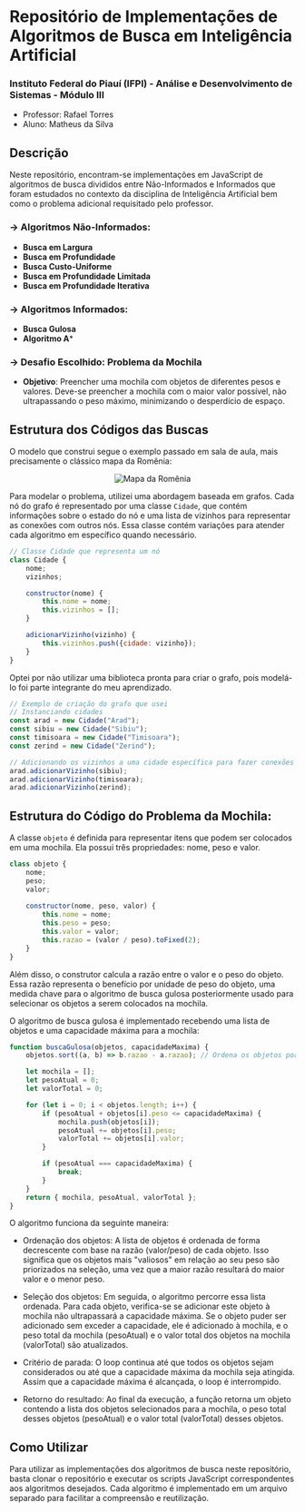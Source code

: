 # Repositório de Implementações de Algoritmos de Busca em Inteligência Artificial

### Instituto Federal do Piauí (IFPI) - Análise e Desenvolvimento de Sistemas - Módulo III
- Professor: Rafael Torres
- Aluno: Matheus da Silva

## Descrição

Neste repositório, encontram-se implementações em JavaScript de algoritmos de busca divididos entre Não-Informados e Informados que foram estudados no contexto da disciplina de Inteligência Artificial bem como o problema adicional requisitado pelo professor.

### -> Algoritmos Não-Informados:

- **Busca em Largura**
- **Busca em Profundidade**
- **Busca Custo-Uniforme**
- **Busca em Profundidade Limitada**
- **Busca em Profundidade Iterativa**

### -> Algoritmos Informados:

- **Busca Gulosa**
- **Algoritmo A***

### -> Desafio Escolhido: Problema da Mochila
- **Objetivo**: Preencher uma mochila com objetos de diferentes pesos e valores. Deve-se preencher a
mochila com o maior valor possível, não ultrapassando o peso máximo, minimizando o
desperdício de espaço.

## Estrutura dos Códigos das Buscas

O modelo que construi segue o exemplo passado em sala de aula, mais precisamente o clássico mapa da Romênia:
<p align="center">
  <img src="https://github.com/MatheusGODZILLA/buscas-IA/assets/76749048/f0bed31b-07a1-47f1-a55b-d89a9535405b" alt="Mapa da Romênia">
</p>


Para modelar o problema, utilizei uma abordagem baseada em grafos. Cada nó do grafo é representado por uma classe `Cidade`, que contém informações sobre o estado do nó e uma lista de vizinhos para representar as conexões com outros nós. Essa classe contém variações para atender cada algoritmo em específico quando necessário.

```js
// Classe Cidade que representa um nó
class Cidade {
    nome;
    vizinhos;

    constructor(nome) {
        this.nome = nome;
        this.vizinhos = []; 
    }

    adicionarVizinho(vizinho) {
        this.vizinhos.push({cidade: vizinho});
    }
}
```

Optei por não utilizar uma biblioteca pronta para criar o grafo, pois modelá-lo foi parte integrante do meu aprendizado.

```js
// Exemplo de criação do grafo que usei
// Instanciando cidades
const arad = new Cidade("Arad"); 
const sibiu = new Cidade("Sibiu");
const timisoara = new Cidade("Timisoara");
const zerind = new Cidade("Zerind");

// Adicionando os vizinhos a uma cidade específica para fazer conexões
arad.adicionarVizinho(sibiu);
arad.adicionarVizinho(timisoara);
arad.adicionarVizinho(zerind);
```
## Estrutura do Código do Problema da Mochila:

A classe `objeto` é definida para representar itens que podem ser colocados em uma mochila. Ela possui três propriedades: nome, peso e valor.

```js
class objeto {
    nome;
    peso;
    valor;
    
    constructor(nome, peso, valor) {
        this.nome = nome;
        this.peso = peso;
        this.valor = valor;
        this.razao = (valor / peso).toFixed(2);
    }
}
```
Além disso, o construtor calcula a razão entre o valor e o peso do objeto. Essa razão representa o benefício por unidade de peso do objeto, uma medida chave para o algoritmo de busca gulosa posteriormente usado para selecionar os objetos a serem colocados na mochila.

O algoritmo de busca gulosa é implementado recebendo uma lista de objetos e uma capacidade máxima para a mochila:
```js
function buscaGulosa(objetos, capacidadeMaxima) {
    objetos.sort((a, b) => b.razao - a.razao); // Ordena os objetos por valor/peso em ordem decrescente

    let mochila = [];
    let pesoAtual = 0;
    let valorTotal = 0;

    for (let i = 0; i < objetos.length; i++) {
        if (pesoAtual + objetos[i].peso <= capacidadeMaxima) {
            mochila.push(objetos[i]);
            pesoAtual += objetos[i].peso;
            valorTotal += objetos[i].valor;
        }

        if (pesoAtual === capacidadeMaxima) {
            break;
        }
    }
    return { mochila, pesoAtual, valorTotal };
}
```

O algoritmo funciona da seguinte maneira:

- Ordenação dos objetos: A lista de objetos é ordenada de forma decrescente com base na razão (valor/peso) de cada objeto. Isso significa que os objetos mais "valiosos" em relação ao seu peso são priorizados na seleção, uma vez que a maior razão resultará do maior valor e o menor peso.

- Seleção dos objetos: Em seguida, o algoritmo percorre essa lista ordenada. Para cada objeto, verifica-se se adicionar este objeto à mochila não ultrapassará a capacidade máxima. Se o objeto puder ser adicionado sem exceder a capacidade, ele é adicionado à mochila, e o peso total da mochila (pesoAtual) e o valor total dos objetos na mochila (valorTotal) são atualizados.

- Critério de parada: O loop continua até que todos os objetos sejam considerados ou até que a capacidade máxima da mochila seja atingida. Assim que a capacidade máxima é alcançada, o loop é interrompido.

- Retorno do resultado: Ao final da execução, a função retorna um objeto contendo a lista dos objetos selecionados para a mochila, o peso total desses objetos (pesoAtual) e o valor total (valorTotal) desses objetos.

## Como Utilizar

Para utilizar as implementações dos algoritmos de busca neste repositório, basta clonar o repositório e executar os scripts JavaScript correspondentes aos algoritmos desejados. Cada algoritmo é implementado em um arquivo separado para facilitar a compreensão e reutilização.
